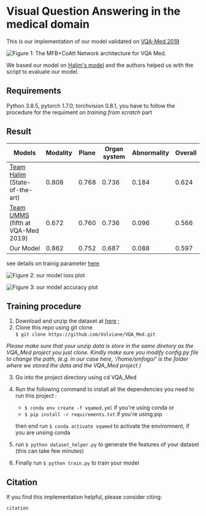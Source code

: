 # Visual Question Answering in the medical domain

This is our implementation of our model validated on [VQA-Med 2019](https://github.com/abachaa/VQA-Med-2019 )



 ![Figure 1: The MFB+CoAtt Network architecture for VQA Med.](https://github.com/Volviane/VQA_Med/blob/main/imgs/model_architecture.PNG)

 We based our model on [Halim's model](http://www.dei.unipd.it/~ferro/CLEF-WN-Drafts/CLEF2019/paper_85.pdf) and the authors helped us with the script to evaluate our model.
## Requirements
Python 3.8.5, pytorch 1.7.0, torchvision 0.8.1, you have to follow the procedure for the requiment on *training from scratch* part
 
  
## Result
| Models                            	| Modality 	| Plane  	| Organ system 	| Abnormality 	| Overall 	|
|-----------------------------------	|----------	|--------	|--------------	|-------------	|---------	|
| [Team Halim](http://www.dei.unipd.it/~ferro/CLEF-WN-Drafts/CLEF2019/paper_85.pdf) (State-of-the-art)     	| 0.808    	| 0.768  	| 0.736        	| 0.184       	| 0.624   	|
| [Team UMMS](https://www.semanticscholar.org/paper/Deep-Multimodal-Learning-for-Medical-Visual-Shi-Liu/1b0ae121c79437bb122d0cd20d744776445792a4) (fifth at VQA-Med 2019) 	| 0.672    	| 0.760  	| 0.736        	| 0.096       	| 0.566   	|
| Our Model                         	| 0.862    	| 0.752  	| 0.687        	| 0.088       	| 0.597   	|

see details on trainig parameter [here](https://github.com/Volviane/VQA_Med/blob/main/config.py)

![Figure 2: our model loss plot ](https://github.com/Volviane/VQA_Med/blob/main/imgs/loss.png)

![Figure 3: our model accuracy plot ](https://github.com/Volviane/VQA_Med/blob/main/imgs/acc1.png)


## Training procedure


1. Download and unzip the dataset at  [here](https://github.com/abachaa/VQA-Med-2019) ;
2. Clone this repo using git clone  
`$ git clone https://github.com/Volviane/VQA_Med.git`

*Please make sure that your unzip data is store in the same diretory as the  VQA_Med project you just clone. Kindly make sure you modify config.py file to change the path, (e.g. in our case here, '/home/smfogo/' is the folder where we stored the data and the  VQA_Med  project )*

3. Go into the project directory using cd VQA_Med
4. Run the following command to install all the dependencies you need to run this project :
    - `$ conda env create -f vqamed.yml`  if you're using conda 
    or
    - `$ pip install -r requirements.txt` if you're using pip

    then end run `$ conda activate vqamed` to activate the enviromnent, if you are unsing conda

5. run `$ python dataset_helper.py` to generate the features of your dataset (this can take few minutes)
6. Finally run `$ python train.py` to train your model 


## Citation
If you find this implementation helpful, please consider citing:

```
citation
```